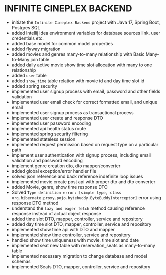 # INFINITE CINEPLEX BACKEND

- initiate the `Infinite Cineplex Backend` project with Java 17, Spring Boot, Postgres SQL
- added Intellij Idea environment variables for database sources link, user credentials etc.
- added base model for common model properties
- added flyway migration
- added movies and genres many-to-many relationship with Basic Many-to-Many join table
- added daily active movie show time slot allocation with many to one relationship
- added `user` table
- added `show_time` table relation with movie id and day time slot id
- added spring security
- implemented user signup process with email, password and other fields validation
- implemented user email check for correct formatted email, and unique email
- implemented user signup process as transactional process
- implemented user create and response DTO
- implemented user password encoding
- implemented api health status route
- implemented spring security filtering
- implemented stateless session
- implemented request permission based on request type on a particular path
- implement user authentication with signup process, including email validation and password encoding
- implement genre creation dto, dto mapper/converter
- added global exception/error handler file
- solved json reference and back reference indefinite loop issues 
- implemented movie create post api with proper dto and dto converter
- added Movie, genre, show time response DTO
- Solved `Type definition error: [simple type, class org.hibernate.proxy.pojo.bytebuddy.ByteBuddyInterceptor]` error using response DTO method
- understand the `lazy and eager fetch` method causing reference response instead of actual object response
- added time slot DTO, mapper, controller, service and repository
- added day time slot DTO, mapper, controller, service and repository
- implemented show time api with DTO and mapper
- implemented show time controller, service and repository
- handled show time uniqueness with movie, time slot and date
- implemented seat new table with reservation_seats as many-to-many table
- implemented necessary migration to change database and model schemas
- implemented Seats DTO, mapper, controller, service and repository